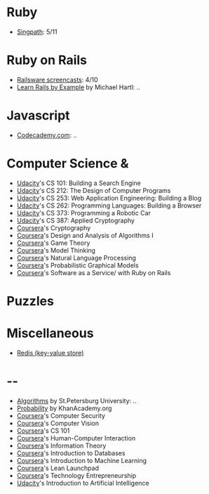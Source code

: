 # Ruby  
* [Singpath](http://www.singpath.com): 5/11

# Ruby on Rails  
* [Railsware screencasts](http://railsware.com/study): 4/10
* [Learn Rails by Example](http://ruby.railstutorial.org/ruby-on-rails-tutorial-book) by Michael Hartl: ..

# Javascript  
* [Codecademy.com](http://www.codecademy.com/): ..

# Computer Science & 
* [Udacity](http://www.udacity.com/)'s CS 101: Building a Search Engine
* [Udacity](http://www.udacity.com/)'s CS 212: The Design of Computer Programs
* [Udacity](http://www.udacity.com/)'s CS 253: Web Application Engineering: Building a Blog
* [Udacity](http://www.udacity.com/)'s CS 262: Programming Languages: Building a Browser
* [Udacity](http://www.udacity.com/)'s CS 373: Programming a Robotic Car
* [Udacity](http://www.udacity.com/)'s CS 387: Applied Cryptography
* [Coursera](https://www.coursera.org)'s Cryptography
* [Coursera](https://www.coursera.org)'s Design and Analysis of Algorithms I
* [Coursera](https://www.coursera.org)'s Game Theory
* [Coursera](https://www.coursera.org)'s Model Thinking
* [Coursera](https://www.coursera.org)'s Natural Language Processing
* [Coursera](https://www.coursera.org)'s Probabilistic Graphical Models
* [Coursera](https://www.coursera.org)'s Software as a Service/ with Ruby on Rails

# Puzzles  

# Miscellaneous  
* [Redis (key-value store)](http://redis.io/)  

# --  
* [Algorithms](http://www.lektorium.tv/course/?id=22823) by St.Petersburg University: ..
* [Probability](http://www.khanacademy.org/#probability) by KhanAcademy.org
* [Coursera](https://www.coursera.org)'s Computer Security
* [Coursera](https://www.coursera.org)'s Computer Vision
* [Coursera](https://www.coursera.org)'s CS 101
* [Coursera](https://www.coursera.org)'s Human-Computer Interaction
* [Coursera](https://www.coursera.org)'s Information Theory
* [Coursera](https://www.coursera.org)'s Introduction to Databases
* [Coursera](https://www.coursera.org)'s Introduction to Machine Learning
* [Coursera](https://www.coursera.org)'s Lean Launchpad
* [Coursera](https://www.coursera.org)'s Technology Entrepreneurship
* [Udacity](http://www.udacity.com/)'s Introduction to Artificial Intelligence

